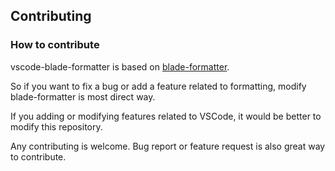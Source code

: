 ## Contributing

### How to contribute

vscode-blade-formatter is based on [blade-formatter](https://github.com/shufo/blade-formatter).

So if you want to fix a bug or add a feature related to formatting, modify blade-formatter is most direct way.

If you adding or modifying features related to VSCode, it would be better to modify this repository.

Any contributing is welcome. Bug report or feature request is also great way to contribute.
